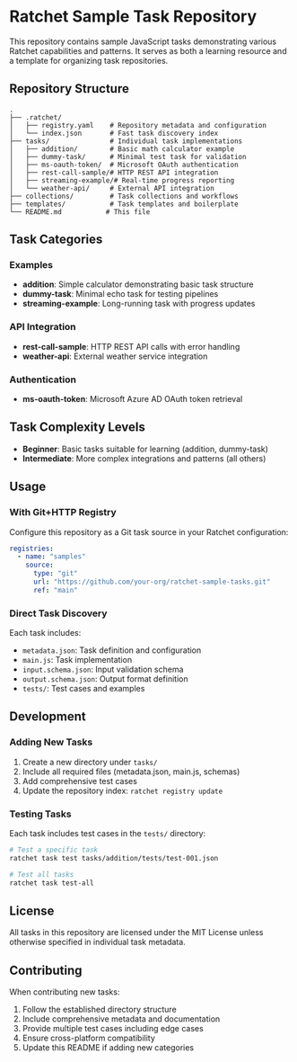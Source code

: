 # Ratchet Sample Task Repository

This repository contains sample JavaScript tasks demonstrating various Ratchet capabilities and patterns. It serves as both a learning resource and a template for organizing task repositories.

## Repository Structure

```
.
├── .ratchet/
│   ├── registry.yaml    # Repository metadata and configuration
│   └── index.json       # Fast task discovery index
├── tasks/               # Individual task implementations
│   ├── addition/        # Basic math calculator example
│   ├── dummy-task/      # Minimal test task for validation
│   ├── ms-oauth-token/  # Microsoft OAuth authentication
│   ├── rest-call-sample/# HTTP REST API integration
│   ├── streaming-example/# Real-time progress reporting
│   └── weather-api/     # External API integration
├── collections/         # Task collections and workflows
├── templates/           # Task templates and boilerplate
└── README.md           # This file
```

## Task Categories

### Examples
- **addition**: Simple calculator demonstrating basic task structure
- **dummy-task**: Minimal echo task for testing pipelines
- **streaming-example**: Long-running task with progress updates

### API Integration
- **rest-call-sample**: HTTP REST API calls with error handling
- **weather-api**: External weather service integration

### Authentication
- **ms-oauth-token**: Microsoft Azure AD OAuth token retrieval

## Task Complexity Levels

- **Beginner**: Basic tasks suitable for learning (addition, dummy-task)
- **Intermediate**: More complex integrations and patterns (all others)

## Usage

### With Git+HTTP Registry

Configure this repository as a Git task source in your Ratchet configuration:

```yaml
registries:
  - name: "samples"
    source:
      type: "git"
      url: "https://github.com/your-org/ratchet-sample-tasks.git"
      ref: "main"
```

### Direct Task Discovery

Each task includes:
- `metadata.json`: Task definition and configuration
- `main.js`: Task implementation
- `input.schema.json`: Input validation schema
- `output.schema.json`: Output format definition
- `tests/`: Test cases and examples

## Development

### Adding New Tasks

1. Create a new directory under `tasks/`
2. Include all required files (metadata.json, main.js, schemas)
3. Add comprehensive test cases
4. Update the repository index: `ratchet registry update`

### Testing Tasks

Each task includes test cases in the `tests/` directory:

```bash
# Test a specific task
ratchet task test tasks/addition/tests/test-001.json

# Test all tasks
ratchet task test-all
```

## License

All tasks in this repository are licensed under the MIT License unless otherwise specified in individual task metadata.

## Contributing

When contributing new tasks:
1. Follow the established directory structure
2. Include comprehensive metadata and documentation
3. Provide multiple test cases including edge cases
4. Ensure cross-platform compatibility
5. Update this README if adding new categories
